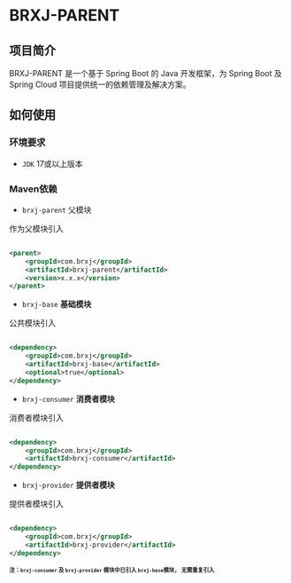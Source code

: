 # BRXJ-PARENT

## 项目简介

BRXJ-PARENT 是一个基于 Spring Boot 的 Java 开发框架，为 Spring Boot 及 Spring Cloud 项目提供统一的依赖管理及解决方案。

## 如何使用

### 环境要求

- `JDK` 17或以上版本

### Maven依赖

- `brxj-parent` 父模块

作为父模块引入

```xml

<parent>
    <groupId>com.brxj</groupId>
    <artifactId>brxj-parent</artifactId>
    <version>x.x.x</version>
</parent>
```

- `brxj-base` **基础模块**

公共模块引入

```xml

<dependency>
    <groupId>com.brxj</groupId>
    <artifactId>brxj-base</artifactId>
    <optional>true</optional>
</dependency>
```

- `brxj-consumer` **消费者模块**

消费者模块引入

```xml

<dependency>
    <groupId>com.brxj</groupId>
    <artifactId>brxj-consumer</artifactId>
</dependency>
```

- `brxj-provider` **提供者模块**

提供者模块引入

```xml

<dependency>
    <groupId>com.brxj</groupId>
    <artifactId>brxj-provider</artifactId>
</dependency>
```

**<font size=1>注：`brxj-consumer` 及 `brxj-provider` 模块中已引入 `brxj-base`模块，
无需重复引入</font>**